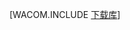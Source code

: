 <properties linkid="java-download-mac" urlDisplayName="Download for Mac" pageTitle="Download the Azure SDK for Java (Mac)" metaKeywords="Azure SDK Java, Azure Java Maven, Azure Maven, Azure plugin for Eclipse, Azure Eclipse Java" description="Download the Azure SDK for Java. Code is provided if you are set up to use Maven for build." metaCanonical="" disqusComments="1" umbracoNaviHide="1" services="" documentationCenter="Java" title="Download the Azure SDK for Java" authors="robmcm" solutions="" manager="wpickett" editor="mollybos" scriptId="" videoId="" />
<tags ms.service=""
    ms.date=""
    wacn.date=""
    />

[WACOM.INCLUDE [下载库](../includes/download_libraries.md)]

  [下载库]: ../includes/download_libraries.md
